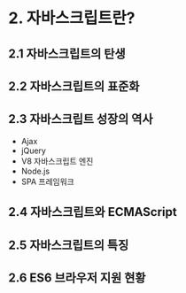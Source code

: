 # 2. 자바스크립트란?

## 2.1 자바스크립트의 탄생

## 2.2 자바스크립트의 표준화

## 2.3 자바스크립트 성장의 역사

- Ajax
- jQuery
- V8 자바스크립트 엔진
- Node.js
- SPA 프레임워크

## 2.4 자바스크립트와 ECMAScript

## 2.5 자바스크립트의 특징

## 2.6 ES6 브라우저 지원 현황
